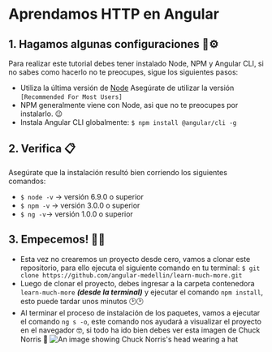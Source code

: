 # Aprendamos HTTP en Angular

## 1. Hagamos algunas configuraciones 🔧⚙

Para realizar este tutorial debes tener instalado Node, NPM y Angular CLI, si no sabes como hacerlo no te preocupes, sigue los siguientes pasos:

- Utiliza la última versión de [Node](https://nodejs.org/en/) Asegúrate de utilizar la versión `[Recommended For Most Users]` 
- NPM generalmente viene con Node, asi que no te preocupes por instalarlo. 😉
- Instala Angular CLI globalmente: `$ npm install @angular/cli -g`

## 2. Verifica 📋

Asegúrate que la instalación resultó bien corriendo los siguientes comandos:

- `$ node -v` -> versión 6.9.0 o superior
- `$ npm -v` -> versión 3.0.0 o superior
- `$ ng -v`-> versión 1.0.0 o superior

## 3. Empecemos! 🎉🎉

- Esta vez no crearemos un proyecto desde cero, vamos a clonar este repositorio, para ello ejecuta el siguiente comando en tu terminal:
`$ git clone https://github.com/angular-medellin/learn-much-more.git`
- Luego de clonar el proyecto, debes ingresar a la carpeta contenedora `learn-much-more` ***(desde la terminal)*** y ejecutar el comando `npm install`, esto puede tardar unos minutos 🕑🕑
- Al terminar el proceso de instalación de los paquetes, vamos a ejecutar el comando `ng s -o`, este comando nos ayudará a visualizar el proyecto en el navegador 🤓, si todo ha ido bien debes ver esta imagen de Chuck Norris 🤠 ![An image showing Chuck Norris's head wearing a hat](https://s33.postimg.org/glnoawxvz/chuck.png)